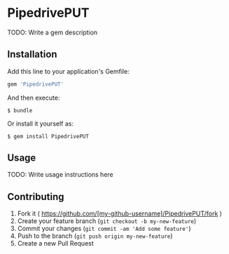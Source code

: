 # PipedrivePUT

TODO: Write a gem description

## Installation

Add this line to your application's Gemfile:

```ruby
gem 'PipedrivePUT'
```

And then execute:

    $ bundle

Or install it yourself as:

    $ gem install PipedrivePUT

## Usage

TODO: Write usage instructions here

## Contributing

1. Fork it ( https://github.com/[my-github-username]/PipedrivePUT/fork )
2. Create your feature branch (`git checkout -b my-new-feature`)
3. Commit your changes (`git commit -am 'Add some feature'`)
4. Push to the branch (`git push origin my-new-feature`)
5. Create a new Pull Request
